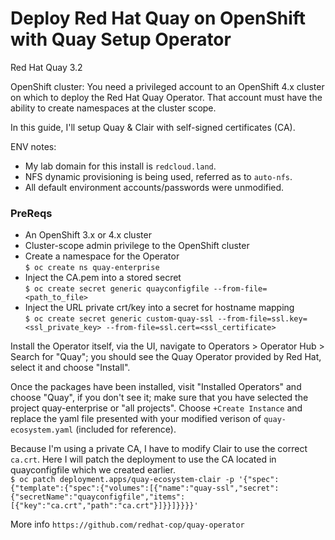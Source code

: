 # Deploy Red Hat Quay on OpenShift with Quay Setup Operator

Red Hat Quay 3.2

OpenShift cluster: You need a privileged account to an OpenShift 4.x cluster on which to deploy the Red Hat Quay Operator. That account must have the ability to create namespaces at the cluster scope. 

In this guide, I'll setup Quay & Clair with self-signed certificates (CA). 

ENV notes:
* My lab domain for this install is ```redcloud.land```.
* NFS dynamic provisioning is being used, referred as to ```auto-nfs```.
* All default environment accounts/passwords were unmodified.


### PreReqs

* An OpenShift 3.x or 4.x cluster
* Cluster-scope admin privilege to the OpenShift cluster
* Create a namespace for the Operator \
```$ oc create ns quay-enterprise```
* Inject the CA.pem into a stored secret \
```$ oc create secret generic quayconfigfile --from-file=<path_to_file>```
* Inject the URL private crt/key into a secret for hostname mapping \
```$ oc create secret generic custom-quay-ssl --from-file=ssl.key=<ssl_private_key> --from-file=ssl.cert=<ssl_certificate>```

Install the Operator itself, via the UI, navigate to Operators > Operator Hub > Search for "Quay"; you should see the Quay Operator provided by Red Hat, select it and choose "Install". 

Once the packages have been installed, visit "Installed Operators" and choose "Quay", if you don't see it; make sure that you have selected the project quay-enterprise or "all projects". Choose ```+Create Instance``` and replace the yaml file presented with your modified verison of ```quay-ecosystem.yaml``` (included for reference).

Because I'm using a private CA, I have to modify Clair to use the correct ```ca.crt```. Here I will patch the deployment to use the CA located in quayconfigfile which we created earlier. \
```$ oc patch deployment.apps/quay-ecosystem-clair -p '{"spec":{"template":{"spec":{"volumes":[{"name":"quay-ssl","secret":{"secretName":"quayconfigfile","items":[{"key":"ca.crt","path":"ca.crt"}]}}]}}}}'```

More info ```https://github.com/redhat-cop/quay-operator```